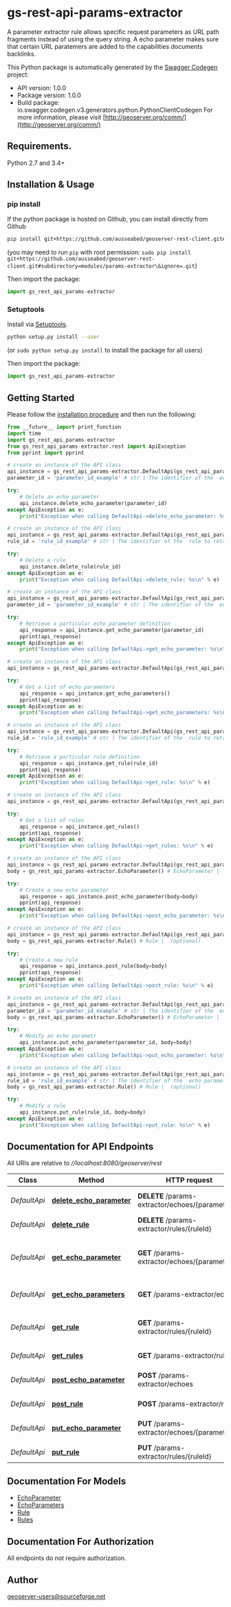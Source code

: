 # gs-rest-api-params-extractor
A parameter extractor rule allows specific request parameters as URL path fragments instead of using the query string. A echo parameter makes sure that certain URL paratemers are added to the capabilities documents backlinks.

This Python package is automatically generated by the [Swagger Codegen](https://github.com/swagger-api/swagger-codegen) project:

- API version: 1.0.0
- Package version: 1.0.0
- Build package: io.swagger.codegen.v3.generators.python.PythonClientCodegen
For more information, please visit [http://geoserver.org/comm/](http://geoserver.org/comm/)

## Requirements.

Python 2.7 and 3.4+

## Installation & Usage
### pip install

If the python package is hosted on Github, you can install directly from Github

```sh
pip install git+https://github.com/ausseabed/geoserver-rest-client.git#subdirectory=modules/params-extractor\&ignore=.git
```
(you may need to run `pip` with root permission: `sudo pip install git+https://github.com/ausseabed/geoserver-rest-client.git#subdirectory=modules/params-extractor\&ignore=.git`)

Then import the package:
```python
import gs_rest_api_params-extractor 
```

### Setuptools

Install via [Setuptools](http://pypi.python.org/pypi/setuptools).

```sh
python setup.py install --user
```
(or `sudo python setup.py install` to install the package for all users)

Then import the package:
```python
import gs_rest_api_params-extractor
```

## Getting Started

Please follow the [installation procedure](#installation--usage) and then run the following:

```python
from __future__ import print_function
import time
import gs_rest_api_params-extractor
from gs_rest_api_params-extractor.rest import ApiException
from pprint import pprint

# create an instance of the API class
api_instance = gs_rest_api_params-extractor.DefaultApi(gs_rest_api_params-extractor.ApiClient(configuration))
parameter_id = 'parameter_id_example' # str | The identifier of the  echo parameter to retrieve.

try:
    # Delete an echo parameter
    api_instance.delete_echo_parameter(parameter_id)
except ApiException as e:
    print("Exception when calling DefaultApi->delete_echo_parameter: %s\n" % e)

# create an instance of the API class
api_instance = gs_rest_api_params-extractor.DefaultApi(gs_rest_api_params-extractor.ApiClient(configuration))
rule_id = 'rule_id_example' # str | The identifier of the  rule to retrieve.

try:
    # Delete a rule
    api_instance.delete_rule(rule_id)
except ApiException as e:
    print("Exception when calling DefaultApi->delete_rule: %s\n" % e)

# create an instance of the API class
api_instance = gs_rest_api_params-extractor.DefaultApi(gs_rest_api_params-extractor.ApiClient(configuration))
parameter_id = 'parameter_id_example' # str | The identifier of the  echo parameter to retrieve.

try:
    # Retrieve a particular echo parameter definition
    api_response = api_instance.get_echo_parameter(parameter_id)
    pprint(api_response)
except ApiException as e:
    print("Exception when calling DefaultApi->get_echo_parameter: %s\n" % e)

# create an instance of the API class
api_instance = gs_rest_api_params-extractor.DefaultApi(gs_rest_api_params-extractor.ApiClient(configuration))

try:
    # Get a list of echo parameters
    api_response = api_instance.get_echo_parameters()
    pprint(api_response)
except ApiException as e:
    print("Exception when calling DefaultApi->get_echo_parameters: %s\n" % e)

# create an instance of the API class
api_instance = gs_rest_api_params-extractor.DefaultApi(gs_rest_api_params-extractor.ApiClient(configuration))
rule_id = 'rule_id_example' # str | The identifier of the  rule to retrieve.

try:
    # Retrieve a particular rule definition
    api_response = api_instance.get_rule(rule_id)
    pprint(api_response)
except ApiException as e:
    print("Exception when calling DefaultApi->get_rule: %s\n" % e)

# create an instance of the API class
api_instance = gs_rest_api_params-extractor.DefaultApi(gs_rest_api_params-extractor.ApiClient(configuration))

try:
    # Get a list of rules
    api_response = api_instance.get_rules()
    pprint(api_response)
except ApiException as e:
    print("Exception when calling DefaultApi->get_rules: %s\n" % e)

# create an instance of the API class
api_instance = gs_rest_api_params-extractor.DefaultApi(gs_rest_api_params-extractor.ApiClient(configuration))
body = gs_rest_api_params-extractor.EchoParameter() # EchoParameter |  (optional)

try:
    # Create a new echo parameter
    api_response = api_instance.post_echo_parameter(body=body)
    pprint(api_response)
except ApiException as e:
    print("Exception when calling DefaultApi->post_echo_parameter: %s\n" % e)

# create an instance of the API class
api_instance = gs_rest_api_params-extractor.DefaultApi(gs_rest_api_params-extractor.ApiClient(configuration))
body = gs_rest_api_params-extractor.Rule() # Rule |  (optional)

try:
    # Create a new rule
    api_response = api_instance.post_rule(body=body)
    pprint(api_response)
except ApiException as e:
    print("Exception when calling DefaultApi->post_rule: %s\n" % e)

# create an instance of the API class
api_instance = gs_rest_api_params-extractor.DefaultApi(gs_rest_api_params-extractor.ApiClient(configuration))
parameter_id = 'parameter_id_example' # str | The identifier of the  echo parameter to retrieve.
body = gs_rest_api_params-extractor.EchoParameter() # EchoParameter |  (optional)

try:
    # Modify an echo parametr
    api_instance.put_echo_parameter(parameter_id, body=body)
except ApiException as e:
    print("Exception when calling DefaultApi->put_echo_parameter: %s\n" % e)

# create an instance of the API class
api_instance = gs_rest_api_params-extractor.DefaultApi(gs_rest_api_params-extractor.ApiClient(configuration))
rule_id = 'rule_id_example' # str | The identifier of the  echo parameter to retrieve.
body = gs_rest_api_params-extractor.Rule() # Rule |  (optional)

try:
    # Modify a rule
    api_instance.put_rule(rule_id, body=body)
except ApiException as e:
    print("Exception when calling DefaultApi->put_rule: %s\n" % e)
```

## Documentation for API Endpoints

All URIs are relative to *//localhost:8080/geoserver/rest*

Class | Method | HTTP request | Description
------------ | ------------- | ------------- | -------------
*DefaultApi* | [**delete_echo_parameter**](docs/DefaultApi.md#delete_echo_parameter) | **DELETE** /params-extractor/echoes/{parameterId} | Delete an echo parameter
*DefaultApi* | [**delete_rule**](docs/DefaultApi.md#delete_rule) | **DELETE** /params-extractor/rules/{ruleId} | Delete a rule
*DefaultApi* | [**get_echo_parameter**](docs/DefaultApi.md#get_echo_parameter) | **GET** /params-extractor/echoes/{parameterId} | Retrieve a particular echo parameter definition
*DefaultApi* | [**get_echo_parameters**](docs/DefaultApi.md#get_echo_parameters) | **GET** /params-extractor/echoes | Get a list of echo parameters
*DefaultApi* | [**get_rule**](docs/DefaultApi.md#get_rule) | **GET** /params-extractor/rules/{ruleId} | Retrieve a particular rule definition
*DefaultApi* | [**get_rules**](docs/DefaultApi.md#get_rules) | **GET** /params-extractor/rules | Get a list of rules
*DefaultApi* | [**post_echo_parameter**](docs/DefaultApi.md#post_echo_parameter) | **POST** /params-extractor/echoes | Create a new echo parameter
*DefaultApi* | [**post_rule**](docs/DefaultApi.md#post_rule) | **POST** /params-extractor/rules | Create a new rule
*DefaultApi* | [**put_echo_parameter**](docs/DefaultApi.md#put_echo_parameter) | **PUT** /params-extractor/echoes/{parameterId} | Modify an echo parametr
*DefaultApi* | [**put_rule**](docs/DefaultApi.md#put_rule) | **PUT** /params-extractor/rules/{ruleId} | Modify a rule

## Documentation For Models

 - [EchoParameter](docs/EchoParameter.md)
 - [EchoParameters](docs/EchoParameters.md)
 - [Rule](docs/Rule.md)
 - [Rules](docs/Rules.md)

## Documentation For Authorization

 All endpoints do not require authorization.


## Author

geoserver-users@sourceforge.net
